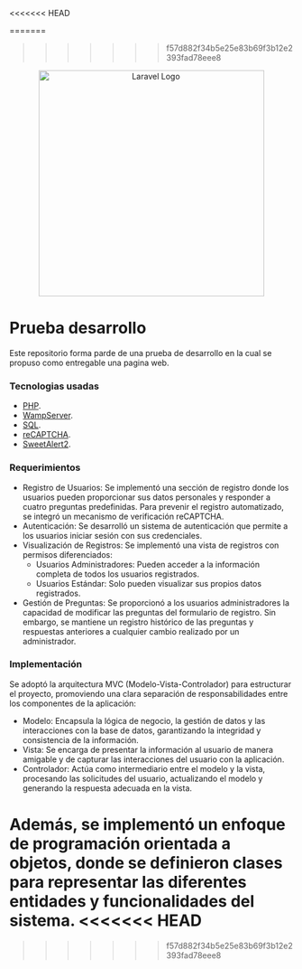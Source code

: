 <<<<<<< HEAD

=======
>>>>>>> f57d882f34b5e25e83b69f3b12e2393fad78eee8
<p align="center"><a href=https://www.php.net/"" target="_blank"><img src="https://cdn.freebiesupply.com/logos/large/2x/php-1-logo-png-transparent.png" width="400" alt="Laravel Logo"></a></p>


# Prueba desarrollo
Este repositorio forma parde de una prueba de desarrollo en la cual se propuso como entregable una pagina web.


### Tecnologias usadas

- [PHP](https://www.php.net/).
- [WampServer](https://wampserver.aviatechno.net/).
- [SQL](https://wampserver.aviatechno.net/).
- [reCAPTCHA](https://developers.google.com/recaptcha/docs/v3?hl=es-419).
- [SweetAlert2](https://developers.google.com/recaptcha/docs/v3?hl=es-419).

### Requerimientos

- Registro de Usuarios: Se implementó una sección de registro donde los usuarios pueden proporcionar sus datos personales y responder a cuatro preguntas predefinidas. Para prevenir el registro automatizado, se integró un mecanismo de verificación reCAPTCHA.
- Autenticación: Se desarrolló un sistema de autenticación que permite a los usuarios iniciar sesión con sus credenciales.
- Visualización de Registros: Se implementó una vista de registros con permisos diferenciados:
  - Usuarios Administradores: Pueden acceder a la información completa de todos los usuarios registrados.
  - Usuarios Estándar: Solo pueden visualizar sus propios datos registrados.
- Gestión de Preguntas: Se proporcionó a los usuarios administradores la capacidad de modificar las preguntas del formulario de registro. Sin embargo, se mantiene un registro histórico de las preguntas y respuestas anteriores a cualquier cambio realizado por un administrador.

### Implementación
Se adoptó la arquitectura MVC (Modelo-Vista-Controlador) para estructurar el proyecto, promoviendo una clara separación de responsabilidades entre los componentes de la aplicación:

- Modelo: Encapsula la lógica de negocio, la gestión de datos y las interacciones con la base de datos, garantizando la integridad y consistencia de la información.
- Vista: Se encarga de presentar la información al usuario de manera amigable y de capturar las interacciones del usuario con la aplicación.
- Controlador: Actúa como intermediario entre el modelo y la vista, procesando las solicitudes del usuario, actualizando el modelo y generando la respuesta adecuada en la vista.
  
Además, se implementó un enfoque de programación orientada a objetos, donde se definieron clases para representar las diferentes entidades y funcionalidades del sistema.
<<<<<<< HEAD
=======



>>>>>>> f57d882f34b5e25e83b69f3b12e2393fad78eee8
